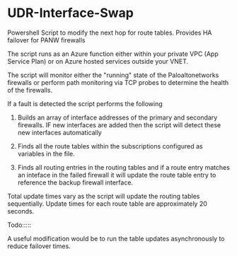 # UDR-Interface-Swap
Powershell Script to modify the next hop for route tables.   Provides HA failover for PANW firewalls

The script runs as an Azure function either within your private VPC (App Service Plan) or on Azure hosted services outside your VNET.

The script will monitor either the "running" state of the Paloaltonetworks firewalls or perform path monitoring via TCP probes to determine the health of the firewalls. 

If a fault is detected the script performs the following 

1) Builds an array of interface addresses of the primary and secondary firewalls.   IF new interfaces are added then the script will detect these new interfaces automatically

2) Finds all the route tables within the subscriptions configured as variables in the file.

3) Finds all routing entries in the routing tables and if a route entry matches an inteface in the failed firewall it will update the route table entry to reference the backup firewall interface. 

Total update times vary as the script will update the routing tables sequentially.  Update times for each route table are approximately 20 seconds.



Todo:::::

A useful modification would be to run the table updates asynchronously to reduce failover times. 

